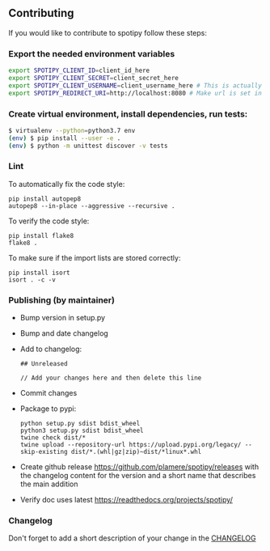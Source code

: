 ## Contributing

If you would like to contribute to spotipy follow these steps:

### Export the needed environment variables

```bash
export SPOTIPY_CLIENT_ID=client_id_here
export SPOTIPY_CLIENT_SECRET=client_secret_here
export SPOTIPY_CLIENT_USERNAME=client_username_here # This is actually an id not spotify display name
export SPOTIPY_REDIRECT_URI=http://localhost:8080 # Make url is set in app you created to get your ID and SECRET
```

### Create virtual environment, install dependencies, run tests:

```bash
$ virtualenv --python=python3.7 env
(env) $ pip install --user -e .
(env) $ python -m unittest discover -v tests
```

### Lint

To automatically fix the code style:

    pip install autopep8
    autopep8 --in-place --aggressive --recursive .

To verify the code style:

    pip install flake8
    flake8 .

To make sure if the import lists are stored correctly:

    pip install isort
    isort . -c -v

### Publishing (by maintainer)

 - Bump version in setup.py
 - Bump and date changelog
 - Add to changelog:

       ## Unreleased

       // Add your changes here and then delete this line

 - Commit changes
 - Package to pypi:

       python setup.py sdist bdist_wheel
       python3 setup.py sdist bdist_wheel
       twine check dist/*
       twine upload --repository-url https://upload.pypi.org/legacy/ --skip-existing dist/*.(whl|gz|zip)~dist/*linux*.whl

 - Create github release https://github.com/plamere/spotipy/releases with the changelog content
   for the version and a short name that describes the main addition
 - Verify doc uses latest https://readthedocs.org/projects/spotipy/

### Changelog

Don't forget to add a short description of your change in the [CHANGELOG](CHANGELOG.md)
